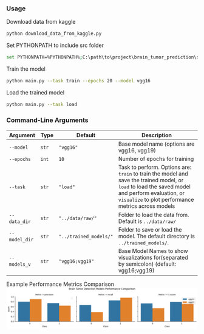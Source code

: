 ### Usage

Download data from kaggle

```bash
python download_data_from_kaggle.py
```

Set PYTHONPATH to include src folder

```bash
set PYTHONPATH=%PYTHONPATH%;C:\path\to\project\brain_tumor_prediction\src
```

Train the model

```bash
python main.py --task train --epochs 20 --model vgg16
```

Load the trained model

```bash
python main.py --task load
```

### Command-Line Arguments

| Argument      | Type   | Default               | Description                                                                                                                                  |
|---------------|--------|-----------------------|----------------------------------------------------------------------------------------------------------------------------------------------|
| `--model`     | `str`  | `"vgg16"`             | Base model name (options are vgg16, vgg19)                                                                                                   |
| `--epochs`    | `int`  | `10`                  | Number of epochs for training                                                                                                                |
| `--task`      | `str`  | `"load"`              | Task to perform. Options are: `train` to train the model and save the trained model, or `load` to load the saved model and perform evaluation, or `visualize` to plot performance metrics across models|
| `--data_dir`  | `str`  | `"../data/raw/"`      | Folder to load the data from. Default is `../data/raw/`                                                                                      |
| `--model_dir` | `str`  | `"../trained_models/"`| Folder to save or load the model. The default directory is `../trained_models/`.                                                             |
| `--models_v`  | `str`  | `"vgg16;vgg19"`       | Base Model Names to show visualizations for(separated by semicolon) (default: vgg16;vgg19)                                                   |


Example Performance Metrics Comparison
![plot](./results/figures/comparison_vgg16_vgg19.png)

